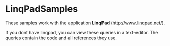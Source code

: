 # LinqPadSamples

These samples work with the application __LinqPad__ (http://www.linqpad.net/).

If you dont have linqpad, you can view these queries in a text-editor. The queries contain the code and all references they use.
